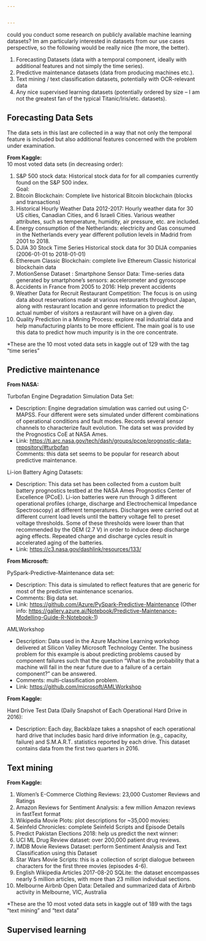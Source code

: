 ```yaml
---


---
```


<p>could you conduct some research on publicly available machine learning datasets? Im am particularly interested in datasets from our use cases perspective, so the following would be really nice (the more, the better).</p>
<ol>
<li>Forecasting Datasets (data with a temporal component, ideally with additional features and not simply the time series).</li>
<li>Predictive maintenance datasets (data from producing machines etc.).</li>
<li>Text mining / text classification datasets, potentially with OCR-relevant data</li>
<li>Any nice supervised learning datasets (potentially ordered by size – I am not the greatest fan of the typical Titanic/Iris/etc. datasets).</li>
</ol>
<h2 id="forecasting-data-sets">Forecasting Data Sets</h2>
<p>The data sets in this last are collected in a way that not only the temporal feature is included but also additional features concerned with the problem under examination.</p>
<p><strong>From Kaggle:</strong><br>
10 most voted data sets (in decreasing order):</p>
<ol>
<li>S&amp;P 500 stock data: Historical stock data for for all companies currently found on the S&amp;P 500 index.<br>
Goal:</li>
<li>Bitcoin Blockchain: Complete live historical Bitcoin blockchain (blocks and transactions)</li>
<li>Historical Hourly Weather Data 2012-2017: Hourly weather data for 30 US cities, Canadian Cities, and 6 Israeli Cities. Various weather attributes, such as temperature, humidity, air pressure, etc. are included.</li>
<li>Energy consumption of the Netherlands: electricity and Gas consumed in the Netherlands every year different pollution levels in Madrid from 2001 to 2018.</li>
<li>DJIA 30 Stock Time Series Historical stock data for 30 DIJA companies (2006-01-01 to 2018-01-01)</li>
<li>Ethereum Classic Blockchain: complete live Ethereum Classic historical blockchain data</li>
<li>MotionSense Dataset : Smartphone Sensor Data: Time-series data generated by smartphone’s sensors: accelerometer and gyroscope</li>
<li>Accidents in France from 2005 to 2016: Help prevent accidents</li>
<li>Weather Data for Recruit Restaurant Competition:  The focus is on using data about reservations made at various restaurants throughout Japan, along with restaurant location and genre information to predict the actual number of visitors a restaurant will have on a given day.</li>
<li>Quality Prediction in a Mining Process: explore real industrial data and help manufacturing plants to be more efficient. The main goal is to use this data to predict how much impurity is in the ore concentrate.</li>
</ol>
<p>*These are the 10 most voted data sets in kaggle out of 129 with the tag “time series”</p>
<h2 id="predictive-maintenance">Predictive maintenance</h2>
<p><strong>From NASA:</strong></p>
<p>Turbofan Engine Degradation Simulation Data Set:</p>
<ul>
<li>Description: Engine degradation simulation was carried out using C-MAPSS. Four different were sets simulated under different combinations of operational conditions and fault modes. Records several sensor channels to characterize fault evolution. The data set was provided by the Prognostics CoE at NASA Ames.</li>
<li>Link: <a href="https://ti.arc.nasa.gov/tech/dash/groups/pcoe/prognostic-data-repository/#turbofan">https://ti.arc.nasa.gov/tech/dash/groups/pcoe/prognostic-data-repository/#turbofan</a><br>
Comments: this data set seems to be popular for research about predictive maintenance.</li>
</ul>
<p>Li-ion Battery Aging Datasets:</p>
<ul>
<li>Description: This data set has been collected from a custom built battery prognostics testbed at the NASA Ames Prognostics Center of Excellence (PCoE). Li-ion batteries were run through 3 different operational profiles (charge, discharge and Electrochemical Impedance Spectroscopy) at different temperatures. Discharges were carried out at different current load levels until the battery voltage fell to preset voltage thresholds. Some of these thresholds were lower than that recommended by the OEM (2.7 V) in order to induce deep discharge aging effects. Repeated charge and discharge cycles result in accelerated aging of the batteries.</li>
<li>Link: <a href="https://c3.nasa.gov/dashlink/resources/133/">https://c3.nasa.gov/dashlink/resources/133/</a></li>
</ul>
<p><strong>From Microsoft:</strong></p>
<p>PySpark-Predictive-Maintenance data set:</p>
<ul>
<li>Description: This data is simulated to reflect features that are generic for most of the predictive maintenance scenarios.</li>
<li>Comments: Big data set.</li>
<li>Link: <a href="https://github.com/Azure/PySpark-Predictive-Maintenance">https://github.com/Azure/PySpark-Predictive-Maintenance</a> (Other info: <a href="https://gallery.azure.ai/Notebook/Predictive-Maintenance-Modelling-Guide-R-Notebook-1">https://gallery.azure.ai/Notebook/Predictive-Maintenance-Modelling-Guide-R-Notebook-1</a>)</li>
</ul>
<p>AMLWorkshop</p>
<ul>
<li>Description: Data used in the Azure Machine Learning workshop delivered at Silicon Valley Microsoft Technology Center. The business problem for this example is about predicting problems caused by component failures such that the question “What is the probability that a machine will fail in the near future due to a failure of a certain component?” can be answered.</li>
<li>Comments: multi-classification problem.</li>
<li>Link: <a href="https://github.com/microsoft/AMLWorkshop">https://github.com/microsoft/AMLWorkshop</a></li>
</ul>
<p><strong>From Kaggle:</strong></p>
<p>Hard Drive Test Data (Daily Snapshot of Each Operational Hard Drive in 2016):</p>
<ul>
<li>Description: Each day, Backblaze takes a snapshot of each operational hard drive that includes basic hard drive information (e.g., capacity, failure) and S.M.A.R.T. statistics reported by each drive. This dataset contains data from the first two quarters in 2016.</li>
</ul>
<h2 id="text-mining">Text mining</h2>
<p><strong>From Kaggle:</strong></p>
<ol>
<li>Women’s E-Commerce Clothing Reviews: 23,000 Customer Reviews and Ratings</li>
<li>Amazon Reviews for Sentiment Analysis: a few million Amazon reviews in fastText format</li>
<li>Wikipedia Movie Plots: plot descriptions for ~35,000 movies:</li>
<li>Seinfeld Chronicles: complete Seinfeld Scripts and Episode Details</li>
<li>Predict Pakistan Elections 2018: help us predict the next winner:</li>
<li>UCI ML Drug Review dataset: over 200,000 patient drug reviews.</li>
<li>IMDB Movie Reviews Dataset: perform Sentiment Analysis and Text Classification using this Dataset</li>
<li>Star Wars Movie Scripts: this is a collection of script dialogue between characters for the first three movies (episodes 4-6).</li>
<li>English Wikipedia Articles 2017-08-20 SQLite: the dataset encompasses nearly 5 million articles, with more than 23 million individual sections.</li>
<li>Melbourne Airbnb Open Data: Detailed and summarized data of Airbnb activity in Melbourne, VIC, Australia</li>
</ol>
<p>*These are the 10 most voted data sets in kaggle out of 189 with the tags “text mining” and “text data”</p>
<h2 id="supervised-learning">Supervised learning</h2>

